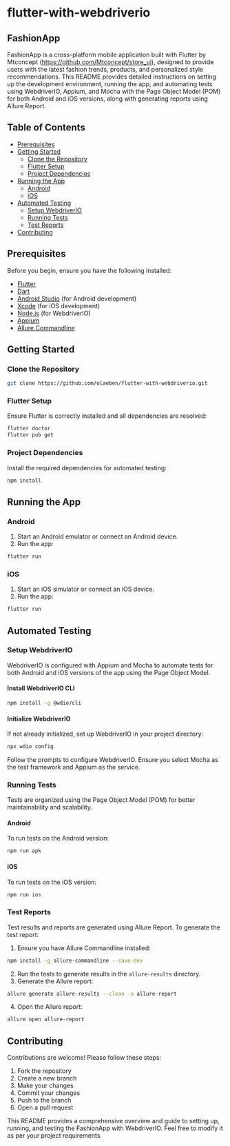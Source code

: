 # flutter-with-webdriverio

## FashionApp

FashionApp is a cross-platform mobile application built with Flutter by Mtconcept (https://github.com/Mtconcept/store_ui), designed to provide users with the latest fashion trends, products, and personalized style recommendations. This README provides detailed instructions on setting up the development environment, running the app, and automating tests using WebdriverIO, Appium, and Mocha with the Page Object Model (POM) for both Android and iOS versions, along with generating reports using Allure Report.

## Table of Contents

- [Prerequisites](#prerequisites)
- [Getting Started](#getting-started)
  - [Clone the Repository](#clone-the-repository)
  - [Flutter Setup](#flutter-setup)
  - [Project Dependencies](#project-dependencies)
- [Running the App](#running-the-app)
  - [Android](#android)
  - [iOS](#ios)
- [Automated Testing](#automated-testing)
  - [Setup WebdriverIO](#setup-webdriverio)
  - [Running Tests](#running-tests)
  - [Test Reports](#test-reports)
- [Contributing](#contributing)


## Prerequisites

Before you begin, ensure you have the following installed:

- [Flutter](https://flutter.dev/docs/get-started/install)
- [Dart](https://dart.dev/get-dart)
- [Android Studio](https://developer.android.com/studio) (for Android development)
- [Xcode](https://developer.apple.com/xcode/) (for iOS development)
- [Node.js](https://nodejs.org/) (for WebdriverIO)
- [Appium](http://appium.io/docs/en/about-appium/getting-started/)
- [Allure Commandline](https://docs.qameta.io/allure/#_installing_a_commandline)

## Getting Started

### Clone the Repository

```bash
git clone https://github.com/olaeben/flutter-with-webdriverio.git
```

### Flutter Setup

Ensure Flutter is correctly installed and all dependencies are resolved:

```bash
flutter doctor
flutter pub get
```

### Project Dependencies

Install the required dependencies for automated testing:

```bash
npm install
```

## Running the App

### Android

1. Start an Android emulator or connect an Android device.
2. Run the app:

```bash
flutter run
```

### iOS

1. Start an iOS simulator or connect an iOS device.
2. Run the app:

```bash
flutter run
```

## Automated Testing

### Setup WebdriverIO

WebdriverIO is configured with Appium and Mocha to automate tests for both Android and iOS versions of the app using the Page Object Model.

#### Install WebdriverIO CLI

```bash
npm install -g @wdio/cli
```

#### Initialize WebdriverIO

If not already initialized, set up WebdriverIO in your project directory:

```bash
npx wdio config
```

Follow the prompts to configure WebdriverIO. Ensure you select Mocha as the test framework and Appium as the service.

### Running Tests

Tests are organized using the Page Object Model (POM) for better maintainability and scalability.

#### Android

To run tests on the Android version:

```bash
npm run apk
```

#### iOS

To run tests on the iOS version:

```bash
npm run ios
```

### Test Reports

Test results and reports are generated using Allure Report. To generate the test report:

1. Ensure you have Allure Commandline installed:

```bash
npm install -g allure-commandline --save-dev
```

2. Run the tests to generate results in the `allure-results` directory.
3. Generate the Allure report:

```bash
allure generate allure-results --clean -o allure-report
```

4. Open the Allure report:

```bash
allure open allure-report
```


## Contributing

Contributions are welcome! Please follow these steps:

1. Fork the repository
2. Create a new branch
3. Make your changes
4. Commit your changes
5. Push to the branch
6. Open a pull request


This README provides a comprehensive overview and guide to setting up, running, and testing the FashionApp with WebdriverIO. Feel free to modify it as per your project requirements.
